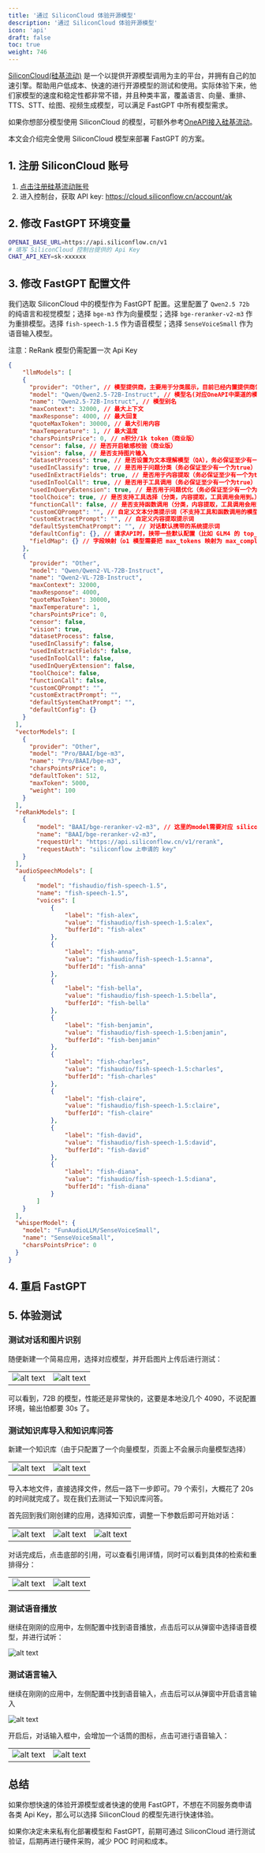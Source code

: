 ```yaml
---
title: '通过 SiliconCloud 体验开源模型'
description: '通过 SiliconCloud 体验开源模型'
icon: 'api'
draft: false
toc: true
weight: 746
---
```


[SiliconCloud(硅基流动)](https://cloud.siliconflow.cn/i/TR9Ym0c4) 是一个以提供开源模型调用为主的平台，并拥有自己的加速引擎。帮助用户低成本、快速的进行开源模型的测试和使用。实际体验下来，他们家模型的速度和稳定性都非常不错，并且种类丰富，覆盖语言、向量、重排、TTS、STT、绘图、视频生成模型，可以满足 FastGPT 中所有模型需求。

如果你想部分模型使用 SiliconCloud 的模型，可额外参考[OneAPI接入硅基流动](/docs/development/modelconfig/one-api/#硅基流动--开源模型大合集)。

本文会介绍完全使用 SiliconCloud 模型来部署 FastGPT 的方案。


## 1. 注册 SiliconCloud 账号

1. [点击注册硅基流动账号](https://cloud.siliconflow.cn/i/TR9Ym0c4)
2. 进入控制台，获取 API key: https://cloud.siliconflow.cn/account/ak

## 2. 修改 FastGPT 环境变量

```bash
OPENAI_BASE_URL=https://api.siliconflow.cn/v1
# 填写 SiliconCloud 控制台提供的 Api Key
CHAT_API_KEY=sk-xxxxxx
```

## 3. 修改 FastGPT 配置文件

我们选取 SiliconCloud 中的模型作为 FastGPT 配置。这里配置了 `Qwen2.5 72b` 的纯语言和视觉模型；选择 `bge-m3` 作为向量模型；选择 `bge-reranker-v2-m3` 作为重排模型。选择 `fish-speech-1.5` 作为语音模型；选择 `SenseVoiceSmall` 作为语音输入模型。

注意：ReRank 模型仍需配置一次 Api Key

```json
{
    "llmModels": [
    {
      "provider": "Other", // 模型提供商，主要用于分类展示，目前已经内置提供商包括：https://github.com/labring/FastGPT/blob/main/packages/global/core/ai/provider.ts, 可 pr 提供新的提供商，或直接填写 Other
      "model": "Qwen/Qwen2.5-72B-Instruct", // 模型名(对应OneAPI中渠道的模型名)
      "name": "Qwen2.5-72B-Instruct", // 模型别名
      "maxContext": 32000, // 最大上下文
      "maxResponse": 4000, // 最大回复
      "quoteMaxToken": 30000, // 最大引用内容
      "maxTemperature": 1, // 最大温度
      "charsPointsPrice": 0, // n积分/1k token（商业版）
      "censor": false, // 是否开启敏感校验（商业版）
      "vision": false, // 是否支持图片输入
      "datasetProcess": true, // 是否设置为文本理解模型（QA），务必保证至少有一个为true，否则知识库会报错
      "usedInClassify": true, // 是否用于问题分类（务必保证至少有一个为true）
      "usedInExtractFields": true, // 是否用于内容提取（务必保证至少有一个为true）
      "usedInToolCall": true, // 是否用于工具调用（务必保证至少有一个为true）
      "usedInQueryExtension": true, // 是否用于问题优化（务必保证至少有一个为true）
      "toolChoice": true, // 是否支持工具选择（分类，内容提取，工具调用会用到。）
      "functionCall": false, // 是否支持函数调用（分类，内容提取，工具调用会用到。会优先使用 toolChoice，如果为false，则使用 functionCall，如果仍为 false，则使用提示词模式）
      "customCQPrompt": "", // 自定义文本分类提示词（不支持工具和函数调用的模型
      "customExtractPrompt": "", // 自定义内容提取提示词
      "defaultSystemChatPrompt": "", // 对话默认携带的系统提示词
      "defaultConfig": {}, // 请求API时，挟带一些默认配置（比如 GLM4 的 top_p）
      "fieldMap": {} // 字段映射（o1 模型需要把 max_tokens 映射为 max_completion_tokens）
    },
    {
      "provider": "Other",
      "model": "Qwen/Qwen2-VL-72B-Instruct",
      "name": "Qwen2-VL-72B-Instruct",
      "maxContext": 32000,
      "maxResponse": 4000,
      "quoteMaxToken": 30000,
      "maxTemperature": 1,
      "charsPointsPrice": 0,
      "censor": false,
      "vision": true,
      "datasetProcess": false,
      "usedInClassify": false,
      "usedInExtractFields": false,
      "usedInToolCall": false,
      "usedInQueryExtension": false,
      "toolChoice": false,
      "functionCall": false,
      "customCQPrompt": "",
      "customExtractPrompt": "",
      "defaultSystemChatPrompt": "",
      "defaultConfig": {}
    }
  ],
  "vectorModels": [
    {
      "provider": "Other",
      "model": "Pro/BAAI/bge-m3",
      "name": "Pro/BAAI/bge-m3",
      "charsPointsPrice": 0,
      "defaultToken": 512,
      "maxToken": 5000,
      "weight": 100
    }
  ],
  "reRankModels": [
    {
        "model": "BAAI/bge-reranker-v2-m3", // 这里的model需要对应 siliconflow 的模型名
        "name": "BAAI/bge-reranker-v2-m3",
        "requestUrl": "https://api.siliconflow.cn/v1/rerank",
        "requestAuth": "siliconflow 上申请的 key"
    }
  ],
  "audioSpeechModels": [
    {
        "model": "fishaudio/fish-speech-1.5",
        "name": "fish-speech-1.5",
        "voices": [
            {
                "label": "fish-alex",
                "value": "fishaudio/fish-speech-1.5:alex",
                "bufferId": "fish-alex"
            },
            {
                "label": "fish-anna",
                "value": "fishaudio/fish-speech-1.5:anna",
                "bufferId": "fish-anna"
            },
            {
                "label": "fish-bella",
                "value": "fishaudio/fish-speech-1.5:bella",
                "bufferId": "fish-bella"
            },
            {
                "label": "fish-benjamin",
                "value": "fishaudio/fish-speech-1.5:benjamin",
                "bufferId": "fish-benjamin"
            },
            {
                "label": "fish-charles",
                "value": "fishaudio/fish-speech-1.5:charles",
                "bufferId": "fish-charles"
            },
            {
                "label": "fish-claire",
                "value": "fishaudio/fish-speech-1.5:claire",
                "bufferId": "fish-claire"
            },
            {
                "label": "fish-david",
                "value": "fishaudio/fish-speech-1.5:david",
                "bufferId": "fish-david"
            },
            {
                "label": "fish-diana",
                "value": "fishaudio/fish-speech-1.5:diana",
                "bufferId": "fish-diana"
            }
        ]
    }
  ],
  "whisperModel": {
    "model": "FunAudioLLM/SenseVoiceSmall",
    "name": "SenseVoiceSmall",
    "charsPointsPrice": 0
  }
}
```

## 4. 重启 FastGPT

## 5. 体验测试

### 测试对话和图片识别

随便新建一个简易应用，选择对应模型，并开启图片上传后进行测试：

| | |
| --- | --- |
| ![alt text](/imgs/image-68.png) | ![alt text](/imgs/image-70.png) |

可以看到，72B 的模型，性能还是非常快的，这要是本地没几个 4090，不说配置环境，输出怕都要 30s 了。

### 测试知识库导入和知识库问答

新建一个知识库（由于只配置了一个向量模型，页面上不会展示向量模型选择）

| | |
| --- | --- |
| ![alt text](/imgs/image-72.png) | ![alt text](/imgs/image-71.png) |

导入本地文件，直接选择文件，然后一路下一步即可。79 个索引，大概花了 20s 的时间就完成了。现在我们去测试一下知识库问答。

首先回到我们刚创建的应用，选择知识库，调整一下参数后即可开始对话：

| | | | 
| --- | --- | --- |
| ![alt text](/imgs/image-73.png) | ![alt text](/imgs/image-75.png) | ![alt text](/imgs/image-76.png) |

对话完成后，点击底部的引用，可以查看引用详情，同时可以看到具体的检索和重排得分：

| | |
| --- | --- |
| ![alt text](/imgs/image-77.png) | ![alt text](/imgs/image-78.png) |

### 测试语音播放

继续在刚刚的应用中，左侧配置中找到语音播放，点击后可以从弹窗中选择语音模型，并进行试听：

![alt text](/imgs/image-79.png)

### 测试语言输入

继续在刚刚的应用中，左侧配置中找到语音输入，点击后可以从弹窗中开启语言输入

![alt text](/imgs/image-80.png)

开启后，对话输入框中，会增加一个话筒的图标，点击可进行语音输入：

| | |
| --- | --- |
| ![alt text](/imgs/image-81.png) | ![alt text](/imgs/image-82.png) |

## 总结

如果你想快速的体验开源模型或者快速的使用 FastGPT，不想在不同服务商申请各类 Api Key，那么可以选择 SiliconCloud 的模型先进行快速体验。

如果你决定未来私有化部署模型和 FastGPT，前期可通过 SiliconCloud 进行测试验证，后期再进行硬件采购，减少 POC 时间和成本。